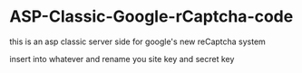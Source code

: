 # ASP-Classic-Google-rCaptcha-code
this is an asp classic server side for google's new reCaptcha system

insert into whatever and rename you site key and secret key

